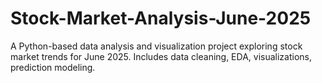 # Stock-Market-Analysis-June-2025
A Python-based data analysis and visualization project exploring stock market trends for June 2025. Includes data cleaning, EDA, visualizations, prediction modeling.
